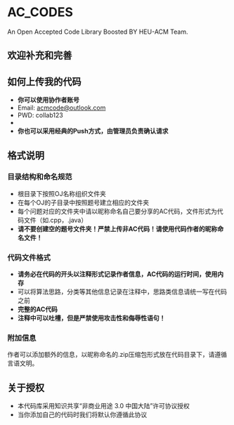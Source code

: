# AC_CODES
An Open Accepted Code Library Boosted BY HEU-ACM Team. 

## 欢迎补充和完善

如何上传我的代码
-------
- **你可以使用协作者账号**
- Email: acmcode@outlook.com
- PWD: collab123
- 
- **你也可以采用经典的Push方式，由管理员负责确认请求**

格式说明
-------

### 目录结构和命名规范
- 根目录下按照OJ名称组织文件夹
- 在每个OJ的子目录中按照题号建立相应的文件夹
- 每个问题对应的文件夹中请以昵称命名自己要分享的AC代码，文件形式为代码文件（如.cpp，.java）
- **请不要创建空的题号文件夹！严禁上传非AC代码！请使用代码作者的昵称命名文件！**

### 代码文件格式
- **请务必在代码的开头以注释形式记录作者信息，AC代码的运行时间，使用内存**
- 可以将算法思路，分类等其他信息记录在注释中，思路类信息请统一写在代码之前
- **完整的AC代码**
- **注释中可以吐槽，但是严禁使用攻击性和侮辱性语句！**

### 附加信息
作者可以添加额外的信息，以昵称命名的.zip压缩包形式放在代码目录下，请遵循言语文明。

关于授权
-------
- 本代码库采用知识共享“非商业用途 3.0 中国大陆”许可协议授权
- 当你添加自己的代码时我们将默认你遵循此协议
